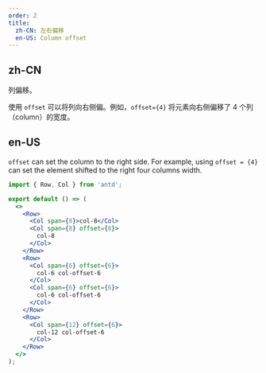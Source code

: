 ```yaml
---
order: 2
title:
  zh-CN: 左右偏移
  en-US: Column offset
---
```


## zh-CN

列偏移。

使用 `offset` 可以将列向右侧偏。例如，`offset={4}` 将元素向右侧偏移了 4 个列（column）的宽度。

## en-US

`offset` can set the column to the right side. For example, using `offset = {4}` can set the element shifted to the right four columns width.

```jsx
import { Row, Col } from 'antd';

export default () => (
  <>
    <Row>
      <Col span={8}>col-8</Col>
      <Col span={8} offset={8}>
        col-8
      </Col>
    </Row>
    <Row>
      <Col span={6} offset={6}>
        col-6 col-offset-6
      </Col>
      <Col span={6} offset={6}>
        col-6 col-offset-6
      </Col>
    </Row>
    <Row>
      <Col span={12} offset={6}>
        col-12 col-offset-6
      </Col>
    </Row>
  </>
);
```
